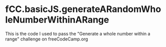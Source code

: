 # fCC.basicJS.generateARandomWholeNumberWithinARange
This is the code I used to pass the "Generate a whole number within a range" challenge on freeCodeCamp.org
